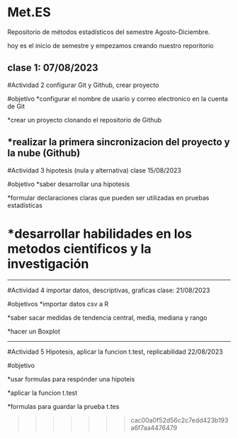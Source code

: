 # Met.ES
Repositorio de métodos estadísticos del semestre Agosto-Diciembre.
 
 hoy es el inicio de semestre y empezamos creando nuestro reporitorio  
 
 clase 1: 07/08/2023
 -------------------------------------------------------------------------------
 
 #Actividad 2 configurar Git y Github, crear proyecto
 
 #objetivo
 *configurar el nombre de usario y correo electronico en la cuenta de Git
 
 *crear un proyecto clonando el repositorio de Github
 
 *realizar la primera sincronizacion del proyecto y la nube (Github)
 --------------------------------------------------------------------------------
 #Actividad 3 hipotesis (nula y alternativa)
clase 15/08/2023

  #objetivo
  *saber desarrollar una hipotesis

  *formular declaraciones claras que pueden ser utilizadas en pruebas estadísticas 

  *desarrollar habilidades en los metodos cientificos y la investigación 
====
  ---------------------------------------------------------------------------------
  #Actividad 4 importar datos, descriptivas, graficas
  clase:  21/08/2023

  #objetivos
  *importar datos csv a R

 *saber sacar medidas de tendencia central, media, mediana y rango 

 *hacer un Boxplot

 -----------------------------------------------------------------------------------

 #Actividad 5 Hipotesis, aplicar la funcion t.test, replicabilidad
 22/08/2023

 #objetivo

 *usar formulas para respónder una hipoteis

 *aplicar la funcion t.test

 *formulas para guardar la prueba t.tes 
>>>>>>> cac00a0f52d56c2c7edd423b193a6f7aa4476479
  
 

